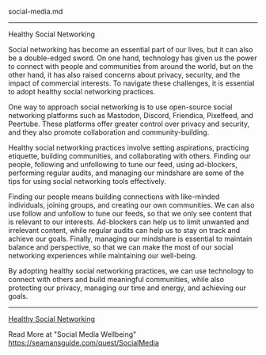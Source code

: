 social-media.md


---


Healthy Social Networking


Social networking has become an essential part of our lives, but it can also be a double-edged sword. On one hand, technology has given us the power to connect with people and communities from around the world, but on the other hand, it has also raised concerns about privacy, security, and the impact of commercial interests. To navigate these challenges, it is essential to adopt healthy social networking practices.


One way to approach social networking is to use open-source social networking platforms such as Mastodon, Discord, Friendica, Pixelfeed, and Peertube. These platforms offer greater control over privacy and security, and they also promote collaboration and community-building.


Healthy social networking practices involve setting aspirations, practicing etiquette, building communities, and collaborating with others. Finding our people, following and unfollowing to tune our feed, using ad-blockers, performing regular audits, and managing our mindshare are some of the tips for using social networking tools effectively.


Finding our people means building connections with like-minded individuals, joining groups, and creating our own communities. We can also use follow and unfollow to tune our feeds, so that we only see content that is relevant to our interests. Ad-blockers can help us to limit unwanted and irrelevant content, while regular audits can help us to stay on track and achieve our goals. Finally, managing our mindshare is essential to maintain balance and perspective, so that we can make the most of our social networking experiences while maintaining our well-being.


By adopting healthy social networking practices, we can use technology to connect with others and build meaningful communities, while also protecting our privacy, managing our time and energy, and achieving our goals.


 ---


[Healthy Social Networking](https://the-shrinking-world.ghost.io/social-media/)


Read More at "Social Media Wellbeing" https://seamansguide.com/quest/SocialMedia


